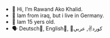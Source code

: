 - 👋 Hi, I’m Rawand Ako Khalid.
- 🏡 Iam from iraq, but i live in Germany.
- 🙆 Iam 15 yers old. 
- 🗣️ Deutsch👐, English👋, 💪کورد✌️, عربي

<!---
Rawandesign/Rawandesign is a ✨ special ✨ repository because its `README.md` (this file) appears on your GitHub profile.
You can click the Preview link to take a look at your changes.
--->
